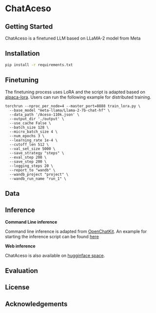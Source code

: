 # ChatAceso

## Getting Started

ChatAceso is a finetuned LLM based on LLaMA-2 model from Meta

## Installation

```bash
pip install -r requirements.txt
```

## Finetuning

The finetuning process uses LoRA and the script is adapted based on [alpaca-lora](https://github.com/tloen/alpaca-lora). Users can run the following example for distributed training.

```shell
torchrun --nproc_per_node=4 --master_port=8888 train_lora.py \
  --base_model "meta-llama/Llama-2-7b-chat-hf" \
  --data_path '/Aceso-110k.json' \
  --output_dir './output' \
  --use_cache False \
  --batch_size 128 \
  --micro_batch_size 4 \
  --num_epochs 3 \
  --learning_rate 1e-4 \
  --cutoff_len 512 \
  --val_set_size 5000 \
  --save_strategy "steps" \
  --eval_step 200 \
  --save_step 200 \
  --logging_steps 20 \
  --report_to "wandb" \
  --wandb_project "project" \
  --wandb_run_name "run_1" \
```

## Data

## Inference

**Command Line inference**

Command line inference is adapted from [OpenChatKit](https://github.com/togethercomputer/OpenChatKit/tree/main/inference). An example for starting the inference script can be found [here](https://github.com/Dong237/ChatAceso/tree/main/inference#inferencing)

**Web inference**

ChatAceso is also available on [hugginface space](https://huggingface.co/spaces/Dong237/ChatAceso).

## Evaluation

## License

## Acknowledgements

